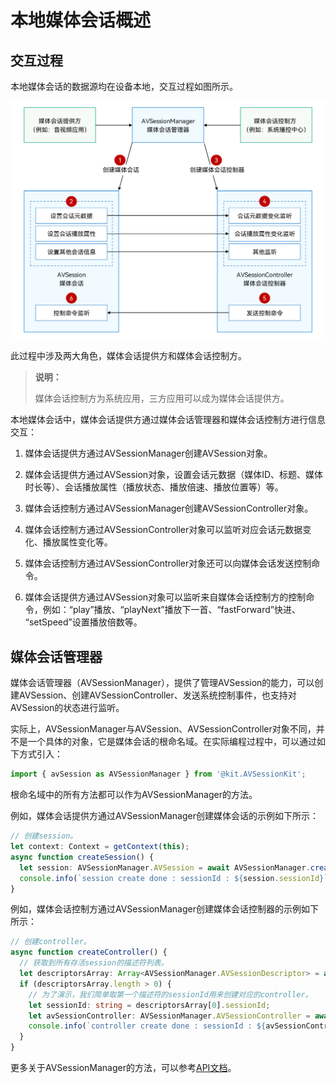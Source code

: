 # 本地媒体会话概述

## 交互过程

本地媒体会话的数据源均在设备本地，交互过程如图所示。

![Local AVSession Interaction Process](figures/local-avsession-interaction-process.png)

此过程中涉及两大角色，媒体会话提供方和媒体会话控制方。

> **说明：**
>
> 媒体会话控制方为系统应用，三方应用可以成为媒体会话提供方。

本地媒体会话中，媒体会话提供方通过媒体会话管理器和媒体会话控制方进行信息交互：

1. 媒体会话提供方通过AVSessionManager创建AVSession对象。

2. 媒体会话提供方通过AVSession对象，设置会话元数据（媒体ID、标题、媒体时长等）、会话播放属性（播放状态、播放倍速、播放位置等）等。

3. 媒体会话控制方通过AVSessionManager创建AVSessionController对象。

4. 媒体会话控制方通过AVSessionController对象可以监听对应会话元数据变化、播放属性变化等。

5. 媒体会话控制方通过AVSessionController对象还可以向媒体会话发送控制命令。

6. 媒体会话提供方通过AVSession对象可以监听来自媒体会话控制方的控制命令，例如：“play”播放、“playNext”播放下一首、“fastForward”快进、 “setSpeed”设置播放倍数等。

## 媒体会话管理器

媒体会话管理器（AVSessionManager），提供了管理AVSession的能力，可以创建AVSession、创建AVSessionController、发送系统控制事件，也支持对AVSession的状态进行监听。

实际上，AVSessionManager与AVSession、AVSessionController对象不同，并不是一个具体的对象，它是媒体会话的根命名域。在实际编程过程中，可以通过如下方式引入：

```ts
import { avSession as AVSessionManager } from '@kit.AVSessionKit';
```

根命名域中的所有方法都可以作为AVSessionManager的方法。

例如，媒体会话提供方通过AVSessionManager创建媒体会话的示例如下所示：
 
```ts
// 创建session。
let context: Context = getContext(this);
async function createSession() {
  let session: AVSessionManager.AVSession = await AVSessionManager.createAVSession(context, 'SESSION_NAME', 'audio');
  console.info(`session create done : sessionId : ${session.sessionId}`);
}
```
<!--Del-->
例如，媒体会话控制方通过AVSessionManager创建媒体会话控制器的示例如下所示：

```ts
// 创建controller。
async function createController() {
  // 获取到所有存活session的描述符列表。
  let descriptorsArray: Array<AVSessionManager.AVSessionDescriptor> = await AVSessionManager.getAllSessionDescriptors();
  if (descriptorsArray.length > 0) {
    // 为了演示，我们简单取第一个描述符的sessionId用来创建对应的controller。
    let sessionId: string = descriptorsArray[0].sessionId;
    let avSessionController: AVSessionManager.AVSessionController = await AVSessionManager.createController(sessionId);
    console.info(`controller create done : sessionId : ${avSessionController.sessionId}`);
  }
}
```
<!--DelEnd-->

更多关于AVSessionManager的方法，可以参考[API文档](../../reference/apis-avsession-kit/js-apis-avsession.md)。

